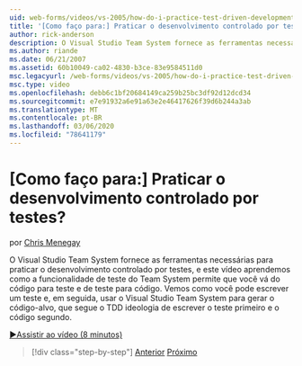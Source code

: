 ```yaml
---
uid: web-forms/videos/vs-2005/how-do-i-practice-test-driven-development
title: '[Como faço para:] Praticar o desenvolvimento controlado por testes? | Microsoft Docs'
author: rick-anderson
description: O Visual Studio Team System fornece as ferramentas necessárias para praticar o desenvolvimento controlado por testes e este vídeo aprendemos como a funcionalidade de teste do Team System a...
ms.author: riande
ms.date: 06/21/2007
ms.assetid: 60b10049-ca02-4830-b3ce-83e9584511d0
msc.legacyurl: /web-forms/videos/vs-2005/how-do-i-practice-test-driven-development
msc.type: video
ms.openlocfilehash: debb6c1bf20684149ca259b25bc3df92d12dcd34
ms.sourcegitcommit: e7e91932a6e91a63e2e46417626f39d6b244a3ab
ms.translationtype: MT
ms.contentlocale: pt-BR
ms.lasthandoff: 03/06/2020
ms.locfileid: "78641179"
---
```

# <a name="how-do-i-practice-test-driven-development"></a>[Como faço para:] Praticar o desenvolvimento controlado por testes?

por [Chris Menegay](https://twitter.com/CMenegay)

O Visual Studio Team System fornece as ferramentas necessárias para praticar o desenvolvimento controlado por testes, e este vídeo aprendemos como a funcionalidade de teste do Team System permite que você vá do código para teste e de teste para código. Vemos como você pode escrever um teste e, em seguida, usar o Visual Studio Team System para gerar o código-alvo, que segue o TDD ideologia de escrever o teste primeiro e o código segundo.

[&#9654;Assistir ao vídeo (8 minutos)](https://channel9.msdn.com/Blogs/ASP-NET-Site-Videos/how-do-i-practice-test-driven-development)

> [!div class="step-by-step"]
> [Anterior](how-do-i-write-code-more-quickly-with-unit-tests.md)
> [Próximo](how-do-i-load-test-a-web-application.md)
